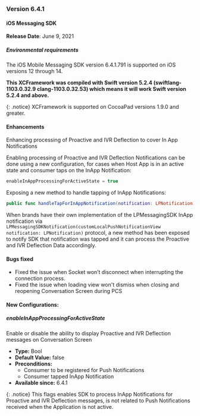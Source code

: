 ### Version 6.4.1
#### iOS Messaging SDK

**Release Date**: June 9, 2021

##### Environmental requirements

The iOS Mobile Messaging SDK version 6.4.1.791 is supported on iOS versions 12 through 14. 

**This XCFramework was compiled with Swift version 5.2.4 (swiftlang-1103.0.32.9 clang-1103.0.32.53) which means it will work Swift version 5.2.4 and above.**

{: .notice} 
XCFramework is supported on CocoaPad versions 1.9.0 and greater.

#### Enhancements

Enhancing processing of Proactive and IVR Deflection to cover In App Notifications

Enabling processing of Proactive and IVR Deflection Notifications can be done using a new configuration, for cases when Host App is in an active state and consumer taps on the InApp Notification:

```swift
enableInAppProcessingForActiveState = true
```

Exposing a new method to handle tapping of InApp Notifications:

```swift
public func handleTapForInAppNotification(notification: LPNotification)
```

When brands have their own implementation of the LPMessagingSDK InApp notification via
`LPMessagingSDKNotification(customLocalPushNotificationView notification: LPNotification)` protocol, a new method has been exposed to notify SDK that notification was tapped and it can process the Proactive and IVR Deflection Data accordingly.

#### Bugs fixed

- Fixed the issue when Socket won’t disconnect when interrupting the connection process.
- Fixed the issue when loading view won't dismiss when closing and reopening Conversation Screen during PCS

#### New Configurations:

##### enableInAppProcessingForActiveState
Enable or disable the ability to display Proactive and IVR Deflection messages on Conversation Screen
- **Type:** Bool
- **Default Value:** false
- **Preconditions:**
  - Consumer to be registered for Push Notifications
  - Consumer tapped InApp Notification
- **Available since:** 6.4.1

{: .notice}
This flags enables SDK to process InApp Notifications for Proactive and IVR Deflection messages, is not related to Push Notifications received when the Application is not active.
